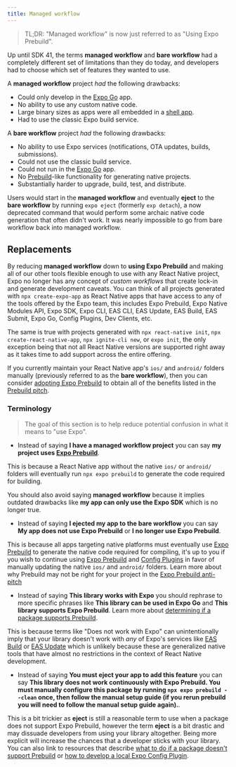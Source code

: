 ```yaml
---
title: Managed workflow
---
```


> TL;DR: "Managed workflow" is now just referred to as "Using Expo Prebuild".

Up until SDK 41, the terms **managed workflow** and **bare workflow** had a completely different set of limitations than they do today, and developers had to choose which set of features they wanted to use.

A **managed workflow** project _had_ the following drawbacks:

- Could only develop in the [Expo Go][expo-go] app.
- No ability to use any custom native code.
- Large binary sizes as apps were all embedded in a [shell app][shell-app].
- Had to use the classic Expo build service.

A **bare workflow** project _had_ the following drawbacks:

- No ability to use Expo services (notifications, OTA updates, builds, submissions).
- Could not use the classic build service.
- Could not run in the [Expo Go][expo-go] app.
- No [Prebuild][prebuild]-like functionality for generating native projects.
- Substantially harder to upgrade, build, test, and distribute.

Users would start in the **managed workflow** and eventually **eject** to the **bare workflow** by running `expo eject` (formerly `exp detach`), a now deprecated command that would perform some archaic native code generation that often didn't work. It was nearly impossible to go from bare workflow back into managed workflow.

## Replacements

By reducing **managed workflow** down to **using Expo Prebuild** and making all of our other tools flexible enough to use with any React Native project, Expo no longer has any concept of _custom workflows_ that create lock-in and generate development caveats. You can think of all projects generated with `npx create-expo-app` as React Native apps that have access to any of the tools offered by the Expo team, this includes Expo Prebuild, Expo Native Modules API, Expo SDK, Expo CLI, EAS CLI, EAS Update, EAS Build, EAS Submit, Expo Go, Config Plugins, Dev Clients, etc.

The same is true with projects generated with `npx react-native init`, `npx create-react-native-app`, `npx ignite-cli new`, or `expo init`, the only exception being that not all React Native versions are supported right away as it takes time to add support across the entire offering.

If you currently maintain your React Native app's `ios/` and `android/` folders manually (previously referred to as the **bare workflow**), then you can consider [adopting Expo Prebuild][adopting-prebuild] to obtain all of the benefits listed in the [Prebuild pitch][prebuild-pitch].

### Terminology

> The goal of this section is to help reduce potential confusion in what it means to "use Expo".

- Instead of saying **I have a managed workflow project** you can say **my project uses [Expo Prebuild][prebuild]**.

This is because a React Native app without the native `ios/` or `android/` folders will eventually run `npx expo prebuild` to generate the code required for building.

You should also avoid saying **managed workflow** because it implies outdated drawbacks like **my app can only use the Expo SDK** which is no longer true.

- Instead of saying **I ejected my app to the bare workflow** you can say **My app does not use Expo Prebuild** or **I no longer use Expo Prebuild**.

This is because all apps targeting native platforms must eventually use [Expo Prebuild][prebuild] to generate the native code required for compiling, it's up to you if you wish to continue using [Expo Prebuild][prebuild] and [Config Plugins][config-plugins] in favor of manually updating the native `ios/` and `android/` folders. Learn more about why Prebuild may not be right for your project in the [Expo Prebuild anti-pitch][prebuild-anti-pitch]

- Instead of saying **This library works with Expo** you should rephrase to more specific phrases like **This library can be used in Expo Go** and **This library supports Expo Prebuild**. Learn more about [determining if a package supports Prebuild][prebuild-supported].

This is because terms like "Does not work with Expo" can unintentionally imply that your library doesn't work with _any_ of Expo's services like [EAS Build](eas-build) or [EAS Update][eas-update] which is unlikely because these are generalized native tools that have almost no restrictions in the context of React Native development.

- Instead of saying **You must eject your app to add this feature** you can say **This library does not work continuously with Expo Prebuild. You must manually configure this package by running `npx expo prebuild --clean` once, then follow the manual setup guide (if you rerun prebuild you will need to follow the manual setup guide again).**.

This is a bit trickier as **eject** is still a reasonable term to use when a package does not support Expo Prebuild, however the term **eject** is a bit drastic and may dissuade developers from using your library altogether. Being more explicit will increase the chances that a developer sticks with your library. You can also link to resources that describe [what to do if a package doesn't support Prebuild][prebuild-supported] or [how to develop a local Expo Config Plugin][local-config-plugin].

[adopting-prebuild]: cite-needed!!
[local-config-plugin]: /guides/config-plugins#developing-a-plugin
[config-plugins]: /guides/config-plugins
[prebuild-supported]: /workflow/prebuild/#config-plugin-support-in-the-community
[eas-build]: /build
[eas-update]: /eas-update
[prebuild]: /workflow/prebuild
[prebuild-pitch]: /workflow/prebuild#pitch
[prebuild-anti-pitch]: /workflow/prebuild#anti-pitch
[expo-go]: https://expo.dev/expo-go
[shell-app]: /workflow/glossary-of-terms#shell-app
